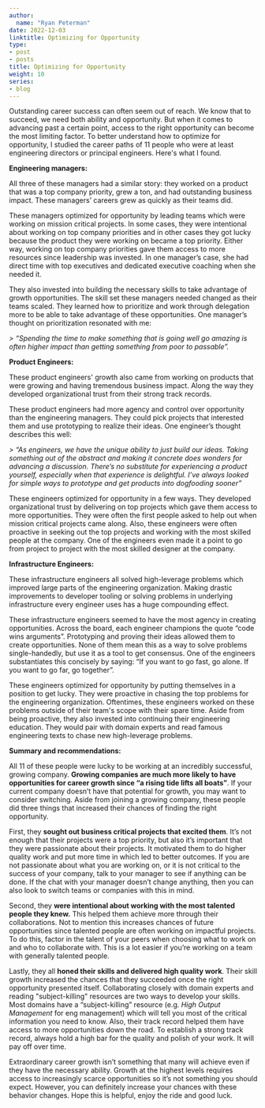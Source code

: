 ```yaml
---
author:
  name: "Ryan Peterman"
date: 2022-12-03
linktitle: Optimizing for Opportunity
type:
- post
- posts
title: Optimizing for Opportunity
weight: 10
series:
- blog
---
```


Outstanding career success can often seem out of reach. We know that to succeed, we need both ability and opportunity. But when it comes to advancing past a certain point, access to the right opportunity can become the most limiting factor. To better understand how to optimize for opportunity, I studied the career paths of 11 people who were at least engineering directors or principal engineers. Here's what I found.

**Engineering managers:**

All three of these managers had a similar story: they worked on a product that was a top company priority, grew a ton, and had outstanding business impact. These managers’ careers grew as quickly as their teams did.

These managers optimized for opportunity by leading teams which were working on mission critical projects. In some cases, they were intentional about working on top company priorities and in other cases they got lucky because the product they were working on became a top priority. Either way, working on top company priorities gave them access to more resources since leadership was invested. In one manager’s case, she had direct time with top executives and dedicated executive coaching when she needed it.

They also invested into building the necessary skills to take advantage of growth opportunities. The skill set these managers needed changed as their teams scaled. They learned how to prioritize and work through delegation more to be able to take advantage of these opportunities. One manager’s thought on prioritization resonated with me:

_> “Spending the time to make something that is going well go amazing is often higher impact than getting something from poor to passable”._

**Product Engineers:**

These product engineers' growth also came from working on products that were growing and having tremendous business impact. Along the way they developed organizational trust from their strong track records.

These product engineers had more agency and control over opportunity than the engineering managers. They could pick projects that interested them and use prototyping to realize their ideas. One engineer’s thought describes this well:

_> “As engineers, we have the unique ability to just build our ideas. Taking something out of the abstract and making it concrete does wonders for advancing a discussion. There’s no substitute for experiencing a product yourself, especially when that experience is delightful. I’ve always looked for simple ways to prototype and get products into dogfooding sooner”_

These engineers optimized for opportunity in a few ways. They developed organizational trust by delivering on top projects which gave them access to more opportunities. They were often the first people asked to help out when mission critical projects came along. Also, these engineers were often proactive in seeking out the top projects and working with the most skilled people at the company. One of the engineers even made it a point to go from project to project with the most skilled designer at the company.

**Infrastructure Engineers:**

These infrastructure engineers all solved high-leverage problems which improved large parts of the engineering organization. Making drastic improvements to developer tooling or solving problems in underlying infrastructure every engineer uses has a huge compounding effect.

These infrastructure engineers seemed to have the most agency in creating opportunities. Across the board, each engineer champions the quote “code wins arguments”. Prototyping and proving their ideas allowed them to create opportunities. None of them mean this as a way to solve problems single-handedly, but use it as a tool to get consensus. One of the engineers substantiates this concisely by saying: “If you want to go fast, go alone. If you want to go far, go together”.

These engineers optimized for opportunity by putting themselves in a position to get lucky. They were proactive in chasing the top problems for the engineering organization. Oftentimes, these engineers worked on these problems outside of their team's scope with their spare time. Aside from being proactive, they also invested into continuing their engineering education. They would pair with domain experts and read famous engineering texts to chase new high-leverage problems.

**Summary and recommendations:**

All 11 of these people were lucky to be working at an incredibly successful, growing company. **Growing companies are much more likely to have opportunities for career growth since “a rising tide lifts all boats”**. If your current company doesn’t have that potential for growth, you may want to consider switching. Aside from joining a growing company, these people did three things that increased their chances of finding the right opportunity.

First, they **sought out business critical projects that excited them**. It’s not enough that their projects were a top priority, but also it’s important that they were passionate about their projects. It motivated them to do higher quality work and put more time in which led to better outcomes. If you are not passionate about what you are working on, or it is not critical to the success of your company, talk to your manager to see if anything can be done. If the chat with your manager doesn’t change anything, then you can also look to switch teams or companies with this in mind.

Second, they **were intentional about working with the most talented people they knew.** This helped them achieve more through their collaborations. Not to mention this increases chances of future opportunities since talented people are often working on impactful projects. To do this, factor in the talent of your peers when choosing what to work on and who to collaborate with. This is a lot easier if you’re working on a team with generally talented people.

Lastly, they all **honed their skills and delivered high quality work**. Their skill growth increased the chances that they succeeded once the right opportunity presented itself. Collaborating closely with domain experts and reading "subject-killing" resources are two ways to develop your skills. Most domains have a “subject-killing” resource  (e.g. *High Output Management* for eng management) which will tell you most of the critical information you need to know. Also, their track record helped them have access to more opportunities down the road. To establish a strong track record, always hold a high bar for the quality and polish of your work. It will pay off over time.

Extraordinary career growth isn’t something that many will achieve even if they have the necessary ability. Growth at the highest levels requires access to increasingly scarce opportunities so it’s not something you should expect. However, you can definitely increase your chances with these behavior changes. Hope this is helpful, enjoy the ride and good luck.
